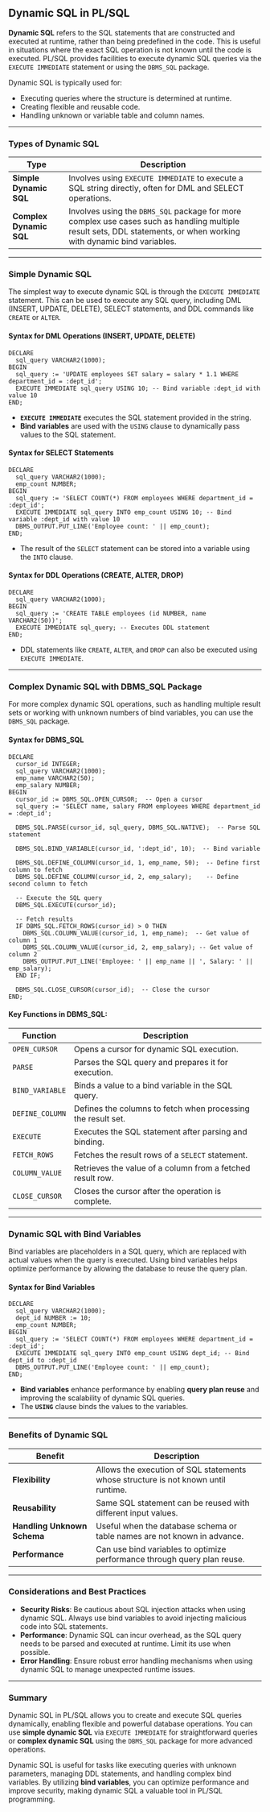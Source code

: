 ## Dynamic SQL in PL/SQL

**Dynamic SQL** refers to the SQL statements that are constructed and executed at runtime, rather than being predefined in the code. This is useful in situations where the exact SQL operation is not known until the code is executed. PL/SQL provides facilities to execute dynamic SQL queries via the `EXECUTE IMMEDIATE` statement or using the `DBMS_SQL` package.

Dynamic SQL is typically used for:
- Executing queries where the structure is determined at runtime.
- Creating flexible and reusable code.
- Handling unknown or variable table and column names.

---

### **Types of Dynamic SQL**

| **Type**                   | **Description**                                                                                     |
|----------------------------|-----------------------------------------------------------------------------------------------------|
| **Simple Dynamic SQL**      | Involves using `EXECUTE IMMEDIATE` to execute a SQL string directly, often for DML and SELECT operations. |
| **Complex Dynamic SQL**     | Involves using the `DBMS_SQL` package for more complex use cases such as handling multiple result sets, DDL statements, or when working with dynamic bind variables. |

---

### **Simple Dynamic SQL**

The simplest way to execute dynamic SQL is through the `EXECUTE IMMEDIATE` statement. This can be used to execute any SQL query, including DML (INSERT, UPDATE, DELETE), SELECT statements, and DDL commands like `CREATE` or `ALTER`.

#### **Syntax for DML Operations (INSERT, UPDATE, DELETE)**

```plsql
DECLARE
  sql_query VARCHAR2(1000);
BEGIN
  sql_query := 'UPDATE employees SET salary = salary * 1.1 WHERE department_id = :dept_id';
  EXECUTE IMMEDIATE sql_query USING 10; -- Bind variable :dept_id with value 10
END;
```

- **`EXECUTE IMMEDIATE`** executes the SQL statement provided in the string.
- **Bind variables** are used with the `USING` clause to dynamically pass values to the SQL statement.

#### **Syntax for SELECT Statements**

```plsql
DECLARE
  sql_query VARCHAR2(1000);
  emp_count NUMBER;
BEGIN
  sql_query := 'SELECT COUNT(*) FROM employees WHERE department_id = :dept_id';
  EXECUTE IMMEDIATE sql_query INTO emp_count USING 10; -- Bind variable :dept_id with value 10
  DBMS_OUTPUT.PUT_LINE('Employee count: ' || emp_count);
END;
```

- The result of the `SELECT` statement can be stored into a variable using the `INTO` clause.

#### **Syntax for DDL Operations (CREATE, ALTER, DROP)**

```plsql
DECLARE
  sql_query VARCHAR2(1000);
BEGIN
  sql_query := 'CREATE TABLE employees (id NUMBER, name VARCHAR2(50))';
  EXECUTE IMMEDIATE sql_query; -- Executes DDL statement
END;
```

- DDL statements like `CREATE`, `ALTER`, and `DROP` can also be executed using `EXECUTE IMMEDIATE`.

---

### **Complex Dynamic SQL with DBMS_SQL Package**

For more complex dynamic SQL operations, such as handling multiple result sets or working with unknown numbers of bind variables, you can use the `DBMS_SQL` package.

#### **Syntax for DBMS_SQL**

```plsql
DECLARE
  cursor_id INTEGER;
  sql_query VARCHAR2(1000);
  emp_name VARCHAR2(50);
  emp_salary NUMBER;
BEGIN
  cursor_id := DBMS_SQL.OPEN_CURSOR;  -- Open a cursor
  sql_query := 'SELECT name, salary FROM employees WHERE department_id = :dept_id';
  
  DBMS_SQL.PARSE(cursor_id, sql_query, DBMS_SQL.NATIVE);  -- Parse SQL statement
  
  DBMS_SQL.BIND_VARIABLE(cursor_id, ':dept_id', 10);  -- Bind variable
  
  DBMS_SQL.DEFINE_COLUMN(cursor_id, 1, emp_name, 50);  -- Define first column to fetch
  DBMS_SQL.DEFINE_COLUMN(cursor_id, 2, emp_salary);    -- Define second column to fetch
  
  -- Execute the SQL query
  DBMS_SQL.EXECUTE(cursor_id);
  
  -- Fetch results
  IF DBMS_SQL.FETCH_ROWS(cursor_id) > 0 THEN
    DBMS_SQL.COLUMN_VALUE(cursor_id, 1, emp_name);  -- Get value of column 1
    DBMS_SQL.COLUMN_VALUE(cursor_id, 2, emp_salary); -- Get value of column 2
    DBMS_OUTPUT.PUT_LINE('Employee: ' || emp_name || ', Salary: ' || emp_salary);
  END IF;
  
  DBMS_SQL.CLOSE_CURSOR(cursor_id);  -- Close the cursor
END;
```

#### **Key Functions in DBMS_SQL:**

| **Function**            | **Description**                                                                                      |
|-------------------------|------------------------------------------------------------------------------------------------------|
| `OPEN_CURSOR`           | Opens a cursor for dynamic SQL execution.                                                           |
| `PARSE`                 | Parses the SQL query and prepares it for execution.                                                  |
| `BIND_VARIABLE`         | Binds a value to a bind variable in the SQL query.                                                  |
| `DEFINE_COLUMN`         | Defines the columns to fetch when processing the result set.                                         |
| `EXECUTE`               | Executes the SQL statement after parsing and binding.                                                |
| `FETCH_ROWS`            | Fetches the result rows of a `SELECT` statement.                                                     |
| `COLUMN_VALUE`          | Retrieves the value of a column from a fetched result row.                                           |
| `CLOSE_CURSOR`          | Closes the cursor after the operation is complete.                                                  |

---

### **Dynamic SQL with Bind Variables**

Bind variables are placeholders in a SQL query, which are replaced with actual values when the query is executed. Using bind variables helps optimize performance by allowing the database to reuse the query plan.

#### **Syntax for Bind Variables**

```plsql
DECLARE
  sql_query VARCHAR2(1000);
  dept_id NUMBER := 10;
  emp_count NUMBER;
BEGIN
  sql_query := 'SELECT COUNT(*) FROM employees WHERE department_id = :dept_id';
  EXECUTE IMMEDIATE sql_query INTO emp_count USING dept_id; -- Bind dept_id to :dept_id
  DBMS_OUTPUT.PUT_LINE('Employee count: ' || emp_count);
END;
```

- **Bind variables** enhance performance by enabling **query plan reuse** and improving the scalability of dynamic SQL queries.
- The **`USING`** clause binds the values to the variables.

---

### **Benefits of Dynamic SQL**

| **Benefit**                | **Description**                                                        |
|----------------------------|------------------------------------------------------------------------|
| **Flexibility**             | Allows the execution of SQL statements whose structure is not known until runtime. |
| **Reusability**             | Same SQL statement can be reused with different input values.         |
| **Handling Unknown Schema** | Useful when the database schema or table names are not known in advance. |
| **Performance**             | Can use bind variables to optimize performance through query plan reuse. |

---

### **Considerations and Best Practices**

- **Security Risks**: Be cautious about SQL injection attacks when using dynamic SQL. Always use bind variables to avoid injecting malicious code into SQL statements.
- **Performance**: Dynamic SQL can incur overhead, as the SQL query needs to be parsed and executed at runtime. Limit its use when possible.
- **Error Handling**: Ensure robust error handling mechanisms when using dynamic SQL to manage unexpected runtime issues.

---

### **Summary**

Dynamic SQL in PL/SQL allows you to create and execute SQL queries dynamically, enabling flexible and powerful database operations. You can use **simple dynamic SQL** via `EXECUTE IMMEDIATE` for straightforward queries or **complex dynamic SQL** using the `DBMS_SQL` package for more advanced operations.

Dynamic SQL is useful for tasks like executing queries with unknown parameters, managing DDL statements, and handling complex bind variables. By utilizing **bind variables**, you can optimize performance and improve security, making dynamic SQL a valuable tool in PL/SQL programming.
